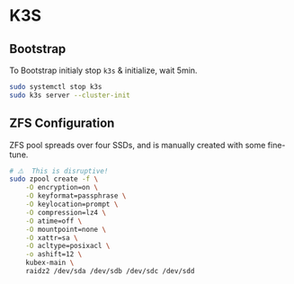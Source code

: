 # K3S

## Bootstrap

To Bootstrap initialy stop `k3s` & initialize, wait 5min.

```bash
sudo systemctl stop k3s
sudo k3s server --cluster-init
```

## ZFS Configuration

ZFS pool spreads over four SSDs, and is manually created with some fine-tune.

```bash
# ⚠️  This is disruptive!
sudo zpool create -f \
    -O encryption=on \
    -O keyformat=passphrase \
    -O keylocation=prompt \
    -O compression=lz4 \
    -O atime=off \
    -O mountpoint=none \
    -O xattr=sa \
    -O acltype=posixacl \
    -o ashift=12 \
    kubex-main \
    raidz2 /dev/sda /dev/sdb /dev/sdc /dev/sdd
```
